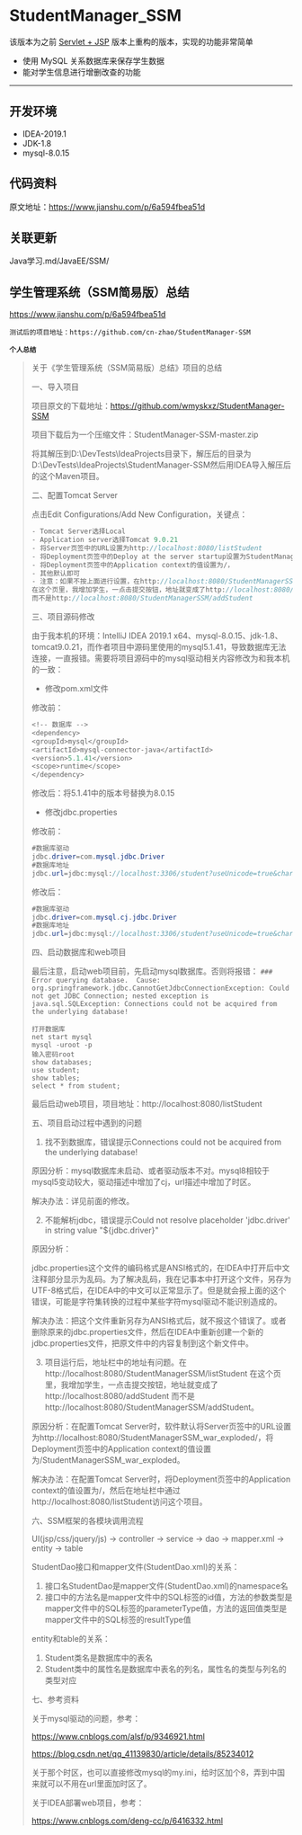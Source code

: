 # StudentManager_SSM

 该版本为之前 [Servlet + JSP](https://www.jianshu.com/p/553fc76bb8eb) 版本上重构的版本，实现的功能非常简单

-  使用 MySQL 关系数据库来保存学生数据
-  能对学生信息进行增删改查的功能

---

## 开发环境
- IDEA-2019.1
- JDK-1.8
- mysql-8.0.15

## 代码资料
原文地址：https://www.jianshu.com/p/6a594fbea51d



## 关联更新
Java学习.md/JavaEE/SSM/





## 学生管理系统（SSM简易版）总结

https://www.jianshu.com/p/6a594fbea51d

`测试后的项目地址：https://github.com/cn-zhao/StudentManager-SSM`

**`个人总结`**

> 关于《学生管理系统（SSM简易版）总结》项目的总结
>
> 一、导入项目
>
> 项目原文的下载地址：https://github.com/wmyskxz/StudentManager-SSM
>
> 项目下载后为一个压缩文件：StudentManager-SSM-master.zip
>
> 将其解压到D:\DevTests\IdeaProjects目录下，解压后的目录为D:\DevTests\IdeaProjects\StudentManager-SSM然后用IDEA导入解压后的这个Maven项目。
>
> 
>
> 二、配置Tomcat Server
>
> 点击Edit Configurations/Add New Configuration，关键点：
>
> ```java
> - Tomcat Server选择Local
> - Application server选择Tomcat 9.0.21
> - 将Server页签中的URL设置为http://localhost:8080/listStudent
> - 将Deployment页签中的Deploy at the server startup设置为StudentManagerSSM:war exploded
> - 将Deployment页签中的Application context的值设置为/，
> - 其他默认即可
> - 注意：如果不按上面进行设置，在http://localhost:8080/StudentManagerSSM/listStudent
> 在这个页里，我增加学生，一点击提交按钮，地址就变成了http://localhost:8080/addStudent
> 而不是http://localhost:8080/StudentManagerSSM/addStudent
> ```
>
> 
>
> 三、项目源码修改
>
> 由于我本机的环境：IntelliJ IDEA 2019.1 x64、mysql-8.0.15、jdk-1.8、tomcat9.0.21，而作者项目中源码里使用的mysql5.1.41，导致数据库无法连接，一直报错。需要将项目源码中的mysql驱动相关内容修改为和我本机的一致：
>
> - 修改pom.xml文件
>
> 修改前：
>
> ```java
> <!-- 数据库 -->
> <dependency>
> <groupId>mysql</groupId>
> <artifactId>mysql-connector-java</artifactId>
> <version>5.1.41</version>
> <scope>runtime</scope>
> </dependency>
> ```
>
> 修改后：将<version>5.1.41</version>中的版本号替换为<version>8.0.15</version>
>
> - 修改jdbc.properties
>
> 修改前：
>
> ```java
> #数据库驱动
> jdbc.driver=com.mysql.jdbc.Driver
> #数据库地址
> jdbc.url=jdbc:mysql://localhost:3306/student?useUnicode=true&characterEncoding=utf8
> ```
>
> 修改后：
>
> ```java
> #数据库驱动
> jdbc.driver=com.mysql.cj.jdbc.Driver
> #数据库地址
> jdbc.url=jdbc:mysql://localhost:3306/student?useUnicode=true&characterEncoding=utf8&useSSL=true&serverTimezone=GMT
> ```
>
> 
>
> 四、启动数据库和web项目
>
> 最后注意，启动web项目前，先启动mysql数据库。否则将报错：
> `### Error querying database.  Cause: org.springframework.jdbc.CannotGetJdbcConnectionException: Could not get JDBC Connection; nested exception is java.sql.SQLException: Connections could not be acquired from the underlying database!`
>
> ```mysql
> 打开数据库
> net start mysql
> mysql -uroot -p
> 输入密码root
> show databases;
> use student;
> show tables;
> select * from student;
> ```
>
> 最后启动web项目，项目地址：http://localhost:8080/listStudent
>
> 
>
> 五、项目启动过程中遇到的问题
>
> 1. 找不到数据库，错误提示Connections could not be acquired from the underlying database!
>
> 原因分析：mysql数据库未启动、或者驱动版本不对。mysql8相较于mysql5变动较大，驱动描述中增加了cj，url描述中增加了时区。
>
> 解决办法：详见前面的修改。
>
> 2. 不能解析jdbc，错误提示Could not resolve placeholder 'jdbc.driver' in string value "${jdbc.driver}"
>
> 原因分析：
>
> jdbc.properties这个文件的编码格式是ANSI格式的，在IDEA中打开后中文注释部分显示为乱码。为了解决乱码，我在记事本中打开这个文件，另存为UTF-8格式后，在IDEA中的中文可以正常显示了。但是就会报上面的这个错误，可能是字符集转换的过程中某些字符mysql驱动不能识别造成的。
>
> 解决办法：把这个文件重新另存为ANSI格式后，就不报这个错误了。或者删除原来的jdbc.properties文件，然后在IDEA中重新创建一个新的jdbc.properties文件，把原文件中的内容复制到这个新文件中。
>
> 3. 项目运行后，地址栏中的地址有问题。在http://localhost:8080/StudentManagerSSM/listStudent
>    在这个页里，我增加学生，一点击提交按钮，地址就变成了http://localhost:8080/addStudent
>    而不是http://localhost:8080/StudentManagerSSM/addStudent。
>
> 原因分析：在配置Tomcat Server时，软件默认将Server页签中的URL设置为http://localhost:8080/StudentManagerSSM_war_exploded/，将Deployment页签中的Application context的值设置为/StudentManagerSSM_war_exploded。
>
> 解决办法：在配置Tomcat Server时，将Deployment页签中的Application context的值设置为/，然后在地址栏中通过http://localhost:8080/listStudent访问这个项目。
>
> 
>
> 六、SSM框架的各模块调用流程
>
> UI(jsp/css/jquery/js) -> controller -> service -> dao -> mapper.xml -> entity -> table
>
> StudentDao接口和mapper文件(StudentDao.xml)的关系：
>
> 1. 接口名StudentDao是mapper文件(StudentDao.xml)的namespace名
> 2. 接口中的方法名是mapper文件中的SQL标签的id值，方法的参数类型是mapper文件中的SQL标签的parameterType值，方法的返回值类型是mapper文件中的SQL标签的resultType值
>
> entity和table的关系：
>
> 1. Student类名是数据库中的表名
> 2. Student类中的属性名是数据库中表名的列名，属性名的类型与列名的类型对应
>
> 
>
> 七、参考资料
>
> 关于mysql驱动的问题，参考：
>
> https://www.cnblogs.com/alsf/p/9346921.html
>
> https://blog.csdn.net/qq_41139830/article/details/85234012
>
> 关于那个时区，也可以直接修改mysql的my.ini，给时区加个8，弄到中国来就可以不用在url里面加时区了。
>
> 关于IDEA部署web项目，参考：
>
> https://www.cnblogs.com/deng-cc/p/6416332.html
>
> 





